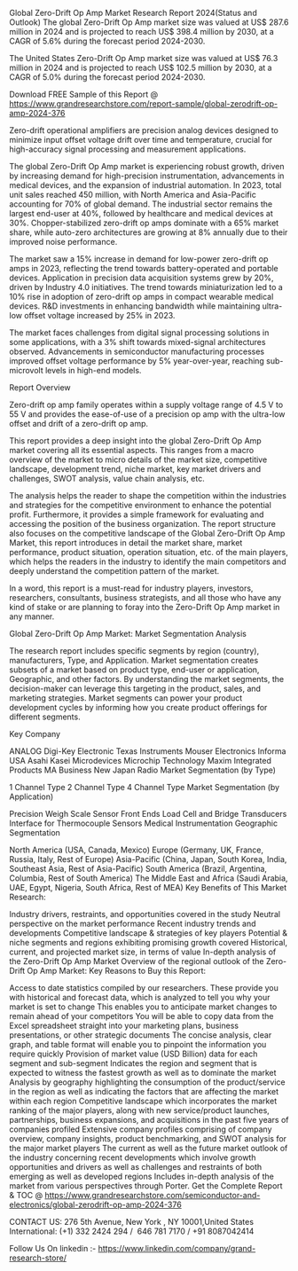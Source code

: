 Global Zero-Drift Op Amp Market Research Report 2024(Status and Outlook)
The global Zero-Drift Op Amp market size was valued at US$ 287.6 million in 2024 and is projected to reach US$ 398.4 million by 2030, at a CAGR of 5.6% during the forecast period 2024-2030.

The United States Zero-Drift Op Amp market size was valued at US$ 76.3 million in 2024 and is projected to reach US$ 102.5 million by 2030, at a CAGR of 5.0% during the forecast period 2024-2030.

Download FREE Sample of this Report @ https://www.grandresearchstore.com/report-sample/global-zerodrift-op-amp-2024-376

Zero-drift operational amplifiers are precision analog devices designed to minimize input offset voltage drift over time and temperature, crucial for high-accuracy signal processing and measurement applications.

The global Zero-Drift Op Amp market is experiencing robust growth, driven by increasing demand for high-precision instrumentation, advancements in medical devices, and the expansion of industrial automation. In 2023, total unit sales reached 450 million, with North America and Asia-Pacific accounting for 70% of global demand. The industrial sector remains the largest end-user at 40%, followed by healthcare and medical devices at 30%. Chopper-stabilized zero-drift op amps dominate with a 65% market share, while auto-zero architectures are growing at 8% annually due to their improved noise performance.

The market saw a 15% increase in demand for low-power zero-drift op amps in 2023, reflecting the trend towards battery-operated and portable devices. Application in precision data acquisition systems grew by 20%, driven by Industry 4.0 initiatives. The trend towards miniaturization led to a 10% rise in adoption of zero-drift op amps in compact wearable medical devices. R&D investments in enhancing bandwidth while maintaining ultra-low offset voltage increased by 25% in 2023.

The market faces challenges from digital signal processing solutions in some applications, with a 3% shift towards mixed-signal architectures observed. Advancements in semiconductor manufacturing processes improved offset voltage performance by 5% year-over-year, reaching sub-microvolt levels in high-end models.

Report Overview

Zero-drift op amp family operates within a supply voltage range of 4.5 V to 55 V and provides the ease-of-use of a precision op amp with the ultra-low offset and drift of a zero-drift op amp.

This report provides a deep insight into the global Zero-Drift Op Amp market covering all its essential aspects. This ranges from a macro overview of the market to micro details of the market size, competitive landscape, development trend, niche market, key market drivers and challenges, SWOT analysis, value chain analysis, etc.

The analysis helps the reader to shape the competition within the industries and strategies for the competitive environment to enhance the potential profit. Furthermore, it provides a simple framework for evaluating and accessing the position of the business organization. The report structure also focuses on the competitive landscape of the Global Zero-Drift Op Amp Market, this report introduces in detail the market share, market performance, product situation, operation situation, etc. of the main players, which helps the readers in the industry to identify the main competitors and deeply understand the competition pattern of the market.

In a word, this report is a must-read for industry players, investors, researchers, consultants, business strategists, and all those who have any kind of stake or are planning to foray into the Zero-Drift Op Amp market in any manner.

Global Zero-Drift Op Amp Market: Market Segmentation Analysis

The research report includes specific segments by region (country), manufacturers, Type, and Application. Market segmentation creates subsets of a market based on product type, end-user or application, Geographic, and other factors. By understanding the market segments, the decision-maker can leverage this targeting in the product, sales, and marketing strategies. Market segments can power your product development cycles by informing how you create product offerings for different segments.

Key Company

ANALOG
Digi-Key Electronic
Texas Instruments
Mouser Electronics
Informa USA
Asahi Kasei Microdevices
Microchip Technology
Maxim Integrated Products
MA Business
New Japan Radio
Market Segmentation (by Type)

1 Channel Type
2 Channel Type
4 Channel Type
Market Segmentation (by Application)

Precision Weigh Scale
Sensor Front Ends
Load Cell and Bridge Transducers
Interface for Thermocouple Sensors
Medical Instrumentation
Geographic Segmentation

North America (USA, Canada, Mexico)
Europe (Germany, UK, France, Russia, Italy, Rest of Europe)
Asia-Pacific (China, Japan, South Korea, India, Southeast Asia, Rest of Asia-Pacific)
South America (Brazil, Argentina, Columbia, Rest of South America)
The Middle East and Africa (Saudi Arabia, UAE, Egypt, Nigeria, South Africa, Rest of MEA)
Key Benefits of This Market Research:

Industry drivers, restraints, and opportunities covered in the study
Neutral perspective on the market performance
Recent industry trends and developments
Competitive landscape & strategies of key players
Potential & niche segments and regions exhibiting promising growth covered
Historical, current, and projected market size, in terms of value
In-depth analysis of the Zero-Drift Op Amp Market
Overview of the regional outlook of the Zero-Drift Op Amp Market:
Key Reasons to Buy this Report:

Access to date statistics compiled by our researchers. These provide you with historical and forecast data, which is analyzed to tell you why your market is set to change
This enables you to anticipate market changes to remain ahead of your competitors
You will be able to copy data from the Excel spreadsheet straight into your marketing plans, business presentations, or other strategic documents
The concise analysis, clear graph, and table format will enable you to pinpoint the information you require quickly
Provision of market value (USD Billion) data for each segment and sub-segment
Indicates the region and segment that is expected to witness the fastest growth as well as to dominate the market
Analysis by geography highlighting the consumption of the product/service in the region as well as indicating the factors that are affecting the market within each region
Competitive landscape which incorporates the market ranking of the major players, along with new service/product launches, partnerships, business expansions, and acquisitions in the past five years of companies profiled
Extensive company profiles comprising of company overview, company insights, product benchmarking, and SWOT analysis for the major market players
The current as well as the future market outlook of the industry concerning recent developments which involve growth opportunities and drivers as well as challenges and restraints of both emerging as well as developed regions
Includes in-depth analysis of the market from various perspectives through Porter.
Get the Complete Report & TOC @ https://www.grandresearchstore.com/semiconductor-and-electronics/global-zerodrift-op-amp-2024-376

CONTACT US:
276 5th Avenue, New York , NY 10001,United States
International: (+1) 332 2424 294 /  646 781 7170 / +91 8087042414

Follow Us On linkedin :- https://www.linkedin.com/company/grand-research-store/
